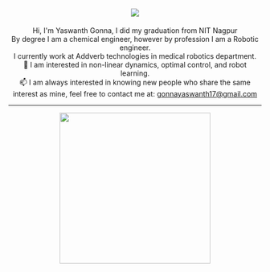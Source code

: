 

<h1 align="center">
  <a href="https://git.io/typing-svg">
    <img src="https://readme-typing-svg.herokuapp.com/?lines=Hello,+There!+👋;This+is+Yaswanth....;Nice+to+meet+you!&center=true&size=30">
  </a>
</h1>


<p align="center">
  Hi, I'm Yaswanth Gonna, I did my graduation from NIT Nagpur

  <br>
   By degree I am a chemical engineer, however by profession I am a Robotic engineer.
  <br> 
  I currently work at Addverb technologies in medical robotics department.
 <br>
  🤖 I am interested in non-linear dynamics, optimal control, and robot learning.
  <br>
  📫 I am always interested in knowing new people who share the same interest as mine, feel free to contact me at: <a href="mailto: gonnayaswanth17@gmail.com">gonnayaswanth17@gmail.com</a>
  
</p>

---------
<p align="center">
                       <img src="https://user-images.githubusercontent.com/92177410/227701109-e12d7e8f-a50d-4bbf-a9c4-9a83fbfb528d.gif" width="300" height="300">



</p>


